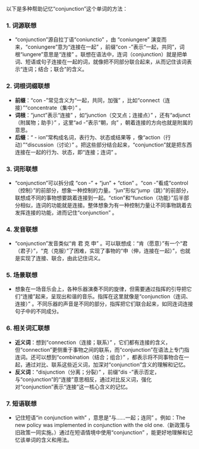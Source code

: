 以下是多种帮助记忆“conjunction”这个单词的方法：

### 1. 词源联想
 - “conjunction”源自拉丁语“coniunctio” ，由 “coniungere” 演变而来，“coniungere”意为“连接在一起” ，前缀“con -”表示“一起，共同”，词根“iungere”意思是“连接” 。联想在语法中，连词（conjunction）就是把单词、短语或句子连接在一起的词，就像把不同部分联合起来，从而记住该词表示“连词；结合；联合”的含义。

### 2. 词根词缀联想
 - **前缀**：“con -”常见含义为“一起，共同，加强” ，比如“connect（连接）”“concentrate（集中）” 。
 - **词根**：“junct”表示“连接” ，如“junction（交叉点；连接点）” ，还有“adjunct（附属物；助手）” ，这里“ad -”表示“朝，向” ，朝着连接的方向也就是附属的意思。
 - **后缀**：“ - ion”常构成名词，表行为、状态或结果等 ，像“action（行动）”“discussion（讨论）” 。把这些部分结合起来，“conjunction”就是把东西连接在一起的行为、状态，即“连接；连词” 。

### 3. 词形联想
 - “conjunction”可以拆分成 “con -” + “jun” + “ction” 。“con -”看成“control（控制）”的前部分，想象一种控制的力量。“jun”形似“jump（跳）”的前部分，联想成不同的事物想要跳着连接到一起。“ction”和“function（功能）”后半部分相似，连词的功能就是连接。整体想象为有一种控制力量让不同事物跳着去发挥连接的功能，进而记住“conjunction” 。

### 4. 发音联想
 - “conjunction”发音类似“肯 君 克 申” 。可以联想成：“肯（愿意）”有一个“君（君子）”，“克（克服）”了困难，实现了事物的“申（伸，连接在一起）”，也就是实现了连接、联合，由此记住词义。

### 5. 场景联想
 - 想象在一场音乐会上，各种乐器演奏不同的旋律，但需要通过指挥的引导把它们“连接”起来，呈现出和谐的音乐。指挥在这里就像是“conjunction（连词、连接）” 。不同乐器的声音是不同的部分，指挥把它们联合起来，如同连词连接句子中的不同成分。

### 6. 相关词汇联想
 - **近义词**：想到“connection（连接；联系）” ，它们都有连接的含义，但“connection”更侧重于事物之间的联系，而“conjunction”在语法上专门指连词。还可以想到“combination（结合；组合）” ，都表示将不同事物合在一起，通过对比、联系这些近义词，加深对“conjunction”含义的理解和记忆。
 - **反义词**：“disjunction（分离；分裂）” ，前缀“dis -”表示否定，与“conjunction”的“连接”意思相反，通过对比反义词，强化对“conjunction”表示“连接”这一核心含义的记忆。

### 7. 短语联想
 - 记住短语“in conjunction with” ，意思是“与……一起；连同” 。例如：The new policy was implemented in conjunction with the old one.（新政策与旧政策一同实施。）通过在短语情境中使用“conjunction” ，能更好地理解和记忆该单词的含义和用法。 